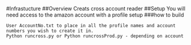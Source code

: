 #Infrastucture
##Overview
Creats cross account reader
##Setup
You will need access to the amazon account with a profile setup
###how to build
```
User AccountNo.txt to place in all the profile names and account numbers you wish to create it in.
Python runcross.py or Python runcrossProd.py - depending on account
```
